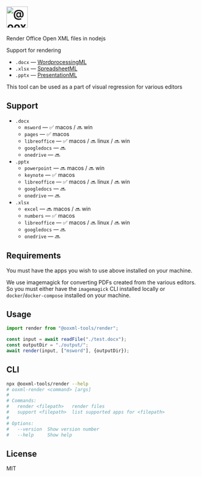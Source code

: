 # <img alt="@ooxml-tools/render" height="56" src="https://github.com/user-attachments/assets/6d466b8c-64e5-4c8d-a849-5428c67535b1" />

Render Office Open XML files in nodejs

Support for rendering

- `.docx` — [WordprocessingML](http://officeopenxml.com/anatomyofOOXML.php)
- `.xlsx` — [SpreadsheetML](http://officeopenxml.com/anatomyofOOXML-xlsx.php)
- `.pptx` — [PresentationML](http://officeopenxml.com/anatomyofOOXML-pptx.php)

This tool can be used as a part of visual regression for various editors

## Support

- `.docx`
  - `msword` — ✅ macos / 🔜 win
  - `pages` — ✅ macos
  - `libreoffice` — ✅ macos / 🔜 linux / 🔜 win
  - `googledocs` — 🔜
  - `onedrive` — 🔜
- `.pptx`
  - `powerpoint` — 🔜 macos / 🔜 win
  - `keynote` — ✅ macos
  - `libreoffice` — ✅ macos / 🔜 linux / 🔜 win
  - `googledocs` — 🔜
  - `onedrive` — 🔜
- `.xlsx`
  - `excel` — 🔜 macos / 🔜 win
  - `numbers` — ✅ macos
  - `libreoffice` — ✅ macos / 🔜 linux / 🔜 win
  - `googledocs` — 🔜
  - `onedrive` — 🔜

## Requirements

You must have the apps you wish to use above installed on your machine.

We use imagemagick for converting PDFs created from the various editors. So you must either have the `imagemagick` CLI installed locally or `docker`/`docker-compose` installed on your machine.

## Usage

```js
import render from "@ooxml-tools/render";

const input = await readFile("./test.docx");
const outputDir = "./output/";
await render(input, ["msword"], {outputDir});
```

## CLI

```bash
npx @ooxml-tools/render --help
# ooxml-render <command> [args]
# 
# Commands:
#   render <filepath>   render files
#   support <filepath>  list supported apps for <filepath>
# 
# Options:
#   --version  Show version number                                       [boolean]
#   --help     Show help                                                 [boolean]
```

## License

MIT
